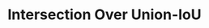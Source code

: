 ---
title: "Intersection Over Union-IoU"

categories: ['']

tags: ['Intersection', 'Over', 'Union', 'IoU']

arabic: ['تقاطع الاتحاد']

publishers: ['معجم مصطلحات التعلم الآلي والتعلم العميق وعلم البيانات']

types: "word"

slug: ""
---